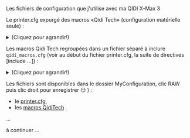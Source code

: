 Les fichiers de configuration que j'utilise avec ma QIDI X-Max 3

Le printer.cfg expurgé des macros «Qidi Tech» (configuration matérielle seule) :

<details>
  <summary>(Cliquez pour agrandir!)</summary>


```

```

 </details>
  
Les macros Qidi Tech regroupées dans un fichier séparé à inclure `qidi_macros.cfg` (voir au début du fichier printer.cfg, la suite de directives [include …]) :

<details>
  <summary>(Cliquez pour agrandir!)</summary>


```

```

 </details>
 
Les fichiers sont disponibles dans le dossier MyConfiguration, clic RAW puis clic droit pour enregistrer :smirk: ) :
-  le [printer.cfg](https://raw.githubusercontent.com/fran6p/Qidi_X-Max3/main/Klipper/MyConfiguration/macros/printer.cfg?token=GHSAT0AAAAAABZFBWDWD7Y46RSHZ47OITQEZI5MMCQ),
-  les [macros QidiTech](https://github.com/fran6p/Qidi_X-Max3/blob/main/Klipper/MyConfiguration/macros/qidi_macros.cfg) .

…

à continuer …
 
